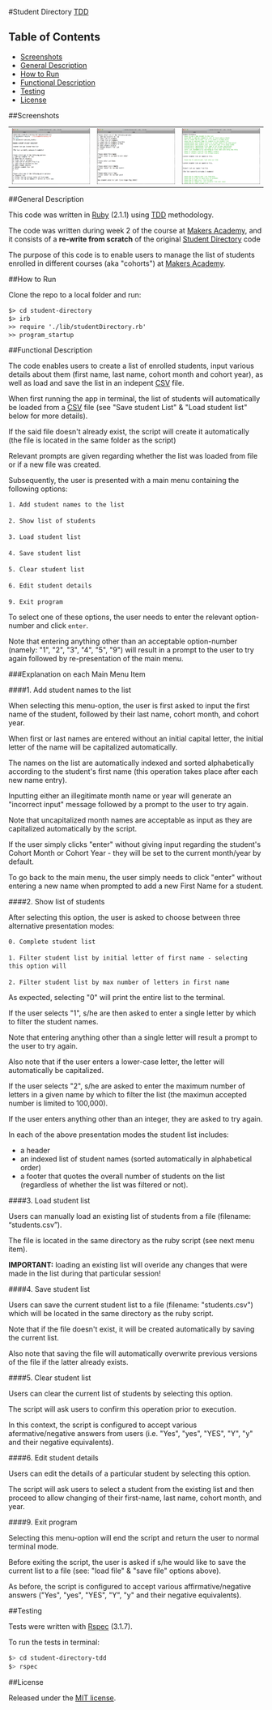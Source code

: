 #Student Directory [TDD](http://en.wikipedia.org/wiki/Test-driven_development)

## Table of Contents

* [Screenshots](#screenshots)
* [General Description](#general-description)
* [How to Run](#how-to-run)
* [Functional Description](#functional-description)
* [Testing](#testing)
* [License](#license)


##Screenshots

<table>
	<tr>
		<td align="center" width="210px">
			<a href="https://raw.githubusercontent.com/nadavmatalon/student-directory-tdd/master/images/student_directory_1.jpg">
				<img src="images/student_directory_1.jpg" height="110px" /><br/>
			</a>
		</td>
		<td align="center" width="210px">
			<a href="https://raw.githubusercontent.com/nadavmatalon/student-directory-tdd/master/images/student_directory_2.jpg">
				<img src="images/student_directory_2.jpg" height="110px" /><br/>
			</a>
		</td>
		<td align="center" width="210px">
			<a href="https://raw.githubusercontent.com/nadavmatalon/student-directory-tdd/master/images/student_directory_3.jpg">
				<img src="images/student_directory_3.jpg" height="110px" /><br/>
			</a>
		</td>
	</tr>
</table>


##General Description

This code was written in [Ruby](https://www.ruby-lang.org/en/) (2.1.1) 
using [TDD](http://en.wikipedia.org/wiki/Test-driven_development) methodology.

The code was written during week 2 of the course at 
[Makers Academy](http://www.makersacademy.com/), 
and it consists of a __re-write from scratch__ of the original 
[Student Directory](https://github.com/nadavmatalon/student-directory) code 

The purpose of this code is to enable users to manage the list of students enrolled 
in different courses (aka "cohorts") at [Makers Academy](http://www.makersacademy.com/).


##How to Run

Clone the repo to a local folder and run:

```
$> cd student-directory
$> irb
>> require './lib/studentDirectory.rb'
>> program_startup
```

##Functional Description

The code enables users to create a list of enrolled students, input various details 
about them (first name, last name, cohort month and cohort year), as well as load and 
save the list in an indepent [CSV](http://en.wikipedia.org/wiki/Comma-separated_values) file.

When first running the app in terminal, the list of students will automatically be loaded 
from a [CSV](http://en.wikipedia.org/wiki/Comma-separated_values) 
file (see "Save student List" & "Load student list" below for more details). 

If the said file doesn't already exist, the script will create it automatically 
(the file is located in the same folder as the script) 

Relevant prompts are given regarding whether the list was loaded from file or if a 
new file was created.

Subsequently, the user is presented with a main menu containing the following options:

	1. Add student names to the list

	2. Show list of students

	3. Load student list

	4. Save student list

	5. Clear student list

	6. Edit student details

	9. Exit program

To select one of these options, the user needs to enter the relevant option-number 
and click `enter`. 

Note that entering anything other than an acceptable option-number 
(namely: "1", "2", "3", "4", "5", "9") will result in a prompt 
to the user to try again followed by re-presentation of the main menu.


###Explanation on each Main Menu Item

####1. Add student names to the list

When selecting this menu-option, the user is first asked to input the first name of 
the student, followed by their last name, cohort month, and cohort year.

When first or last names are entered without an initial capital letter, the initial 
letter of the name will be capitalized automatically.

The names on the list are automatically indexed and sorted alphabetically according 
to the student's first name (this operation takes place after each new name entry).

Inputting either an illegitimate month name or year will generate an "incorrect input" 
message followed by a prompt to the user to try again.

Note that uncapitalized month names are acceptable as input as they are capitalized 
automatically by the script.

If the user simply clicks "enter" without giving input regarding the student's Cohort 
Month or Cohort Year - they will be set to the current month/year by default.

To go back to the main menu, the user simply needs to click "enter" without entering a 
new name when prompted to add a new First Name for a student.


####2. Show list of students

After selecting this option, the user is asked to choose between three alternative 
presentation modes:

	0. Complete student list

	1. Filter student list by initial letter of first name - selecting this option will 

	2. Filter student list by max number of letters in first name

As expected, selecting "0" will print the entire list to the terminal. 

If the user selects "1", s/he are then asked to enter a single letter by which to 
filter the student names.

Note that entering anything other than a single letter will result a prompt to the 
user to try again.

Also note that if the user enters a lower-case letter, the letter will automatically 
be capitalized.

If the user selects "2", s/he are asked to enter the maximum number of letters in a 
given name by which to filter the list (the maximun accepted number is limited to 100,000).

If the user enters anything other than an integer, they are asked to try again.

In each of the above presentation modes the student list includes:

* a header
* an indexed list of student names (sorted automatically in alphabetical order)
* a footer that quotes the overall number of students on the list (regardless of whether 
  the list was filtered or not).


####3. Load student list

Users can manually load an existing list of students from a file (filename: “students.csv”).

The file is located in the same directory as the ruby script (see next menu item).

__IMPORTANT:__ loading an existing list will overide any changes that were made in the 
list during that particular session!  


####4. Save student list

Users can save the current student list to a file (filename: "students.csv") which will 
be located in the same directory as the ruby script.

Note that if the file doesn't exist, it will be created automatically by saving 
the current list.

Also note that saving the file will automatically overwrite previous versions of 
the file if the latter already exists.


####5. Clear student list

Users can clear the current list of students by selecting this option.

The script will ask users to confirm this operation prior to execution.

In this context, the script is configured to accept various afermative/negative 
answers from users (i.e. "Yes", "yes", "YES", "Y", "y" and their negative equivalents).


####6. Edit student details

Users can edit the details of a particular student by selecting this option.

The script will ask users to select a student from the existing list and then 
proceed to allow changing of their first-name, last name, cohort month, and year.


####9. Exit program

Selecting this menu-option will end the script and return the user to normal terminal mode.

Before exiting the script, the user is asked if s/he would like to save the current list 
to a file (see: "load file" & "save file" options above).

As before, the script is configured to accept various affirmative/negative answers 
("Yes", "yes", "YES", "Y", "y" and their negative equivalents).


##Testing

Tests were written with [Rspec](http://rspec.info/) (3.1.7).

To run the tests in terminal: 

```bash
$> cd student-directory-tdd
$> rspec
```

##License

<p>Released under the <a href="http://www.opensource.org/licenses/MIT">MIT license</a>.</p>

